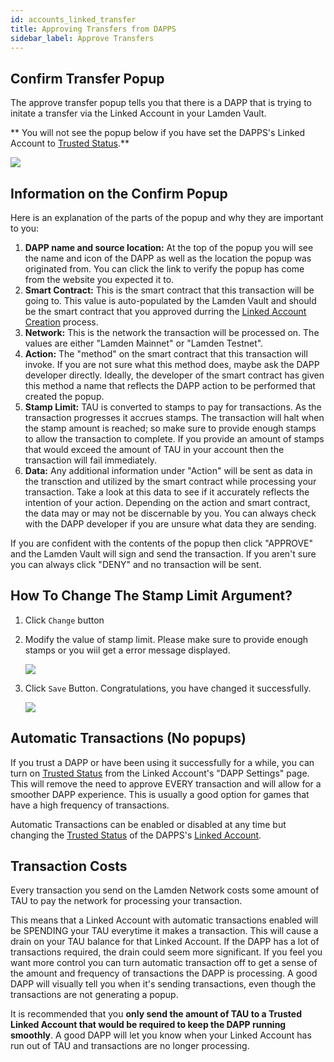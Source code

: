 ```yaml
---
id: accounts_linked_transfer
title: Approving Transfers from DAPPS
sidebar_label: Approve Transfers
---
```


## Confirm Transfer Popup

The approve transfer popup tells you that there is a DAPP that is trying to initate a transfer via the Linked Account in your Lamden Vault.

** You will not see the popup below if you have set the DAPPS's Linked Account to <u>[Trusted Status](/docs/wallet/accounts_linked_create#make-account-trusted)</u>.**

![](/img/wallet/linked_account_transfer.png)

## Information on the Confirm Popup

Here is an explanation of the parts of the popup and why they are important to you:

1. **DAPP name and source location:** At the top of the popup you will see the name and icon of the DAPP as well as the location the popup was originated from. You can click the link to verify the popup has come from the website you expected it to.
2. **Smart Contract:** This is the smart contract that this transaction will be going to. This value is auto-populated by the Lamden Vault and should be the smart contract that you approved durring the <u>[Linked Account Creation](/docs/wallet/accounts_linked_create)</u> process.
3. **Network:** This is the network the transaction will be processed on. The values are either "Lamden Mainnet" or "Lamden Testnet".
4. **Action:** The "method" on the smart contract that this transaction will invoke. If you are not sure what this method does, maybe ask the DAPP developer directly. Ideally, the developer of the smart contract has given this method a name that reflects the DAPP action to be performed that created the popup.
5. **Stamp Limit:** TAU is converted to stamps to pay for transactions. As the transaction progresses it accrues stamps. The transaction will halt when the stamp amount is reached; so make sure to provide enough stamps to allow the transaction to complete. If you provide an amount of stamps that would exceed the amount of TAU in your account then the transaction will fail immediately.
6. **Data:** Any additional information under "Action" will be sent as data in the transction and utilized by the smart contract while processing your transaction. Take a look at this data to see if it accurately reflects the intention of your action. Depending on the action and smart contract, the data may or may not be discernable by you. You can always check with the DAPP developer if you are unsure what data they are sending.

If you are confident with the contents of the popup then click "APPROVE" and the Lamden Vault will sign and send the transaction.
If you aren't sure you can always click "DENY" and no transaction will be sent.

## How To Change The Stamp Limit Argument?

1. Click `Change` button
2. Modify the value of stamp limit. Please make sure to provide enough stamps or you wiil get a error message displayed.

   ![](/img/wallet/change_stamps_setp_1.png)

3. Click `Save` Button. Congratulations, you have changed it successfully.

   ![](/img/wallet/change_stamps_setp_2.png)

## Automatic Transactions (No popups)

If you trust a DAPP or have been using it successfully for a while, you can turn on <u>[Trusted Status](/docs/wallet/accounts_linked_create#make-account-trusted)</u> from the Linked Account's "DAPP Settings" page. This will remove the need to approve EVERY transaction and will allow for a smoother DAPP experience. This is usually a good option for games that have a high frequency of transactions.

Automatic Transactions can be enabled or disabled at any time but changing the <u>[Trusted Status](/docs/wallet/accounts_linked_create#make-account-trusted)</u> of the DAPPS's <u>[Linked Account](/docs/wallet/accounts_linked_overview)</u>.

## Transaction Costs

Every transaction you send on the Lamden Network costs some amount of TAU to pay the network for processing your transaction.

This means that a Linked Account with automatic transactions enabled will be SPENDING your TAU everytime it makes a transaction. This will cause a drain on your TAU balance for that Linked Account. If the DAPP has a lot of transactions required, the drain could seem more significant. If you feel you want more control you can turn automatic transaction off to get a sense of the amount and frequency of transactions the DAPP is processing. A good DAPP will visually tell you when it's sending transactions, even though the transactions are not generating a popup.

It is recommended that you **only send the amount of TAU to a Trusted Linked Account that would be required to keep the DAPP running smoothly**. A good DAPP will let you know when your Linked Account has run out of TAU and transactions are no longer processing.
